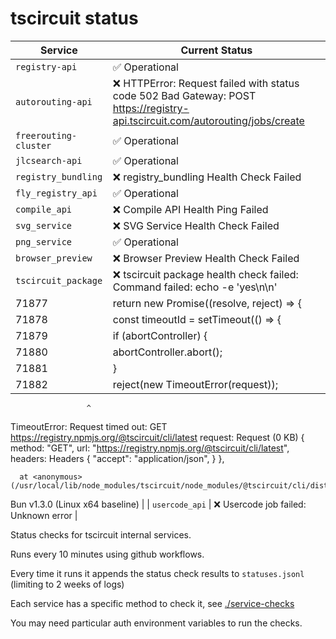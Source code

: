 # tscircuit status

<!-- START_STATUS_TABLE -->

| Service               | Current Status |
| --------------------- | -------------- |
| `registry-api` | ✅ Operational |
| `autorouting-api` | ❌ HTTPError: Request failed with status code 502 Bad Gateway: POST https://registry-api.tscircuit.com/autorouting/jobs/create |
| `freerouting-cluster` | ✅ Operational |
| `jlcsearch-api` | ✅ Operational |
| `registry_bundling` | ❌ registry_bundling Health Check Failed |
| `fly_registry_api` | ✅ Operational |
| `compile_api` | ❌ Compile API Health Ping Failed |
| `svg_service` | ❌ SVG Service Health Check Failed |
| `png_service` | ✅ Operational |
| `browser_preview` | ❌ Browser Preview Health Check Failed |
| `tscircuit_package` | ❌ tscircuit package health check failed: Command failed: echo -e 'yes\n\n' | tsci init
71877 |   return new Promise((resolve, reject) => {
71878 |     const timeoutId = setTimeout(() => {
71879 |       if (abortController) {
71880 |         abortController.abort();
71881 |       }
71882 |       reject(new TimeoutError(request));
                     ^
TimeoutError: Request timed out: GET https://registry.npmjs.org/@tscircuit/cli/latest
 request: Request (0 KB) {
  method: "GET",
  url: "https://registry.npmjs.org/@tscircuit/cli/latest",
  headers: Headers {
    "accept": "application/json",
  }
},

      at <anonymous> (/usr/local/lib/node_modules/tscircuit/node_modules/@tscircuit/cli/dist/main.js:71882:14)

Bun v1.3.0 (Linux x64 baseline)
 |
| `usercode_api` | ❌ Usercode job failed: Unknown error |

<!-- END_STATUS_TABLE -->

Status checks for tscircuit internal services.

Runs every 10 minutes using github workflows.

Every time it runs it appends the status check results to `statuses.jsonl` (limiting to
2 weeks of logs)

Each service has a specific method to check it, see [./service-checks](./service-checks)

You may need particular auth environment variables to run the checks.
